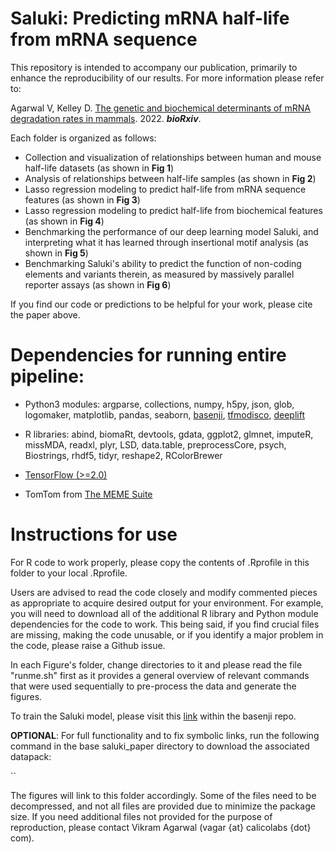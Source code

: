 # Saluki: Predicting mRNA half-life from mRNA sequence

This repository is intended to accompany our publication, primarily to enhance the reproducibility of our results. For more information please refer to:

Agarwal V, Kelley D. [The genetic and biochemical determinants of mRNA degradation rates in mammals](). 2022. **_bioRxiv_**.


Each folder is organized as follows:

* Collection and visualization of relationships between human and mouse half-life datasets (as shown in **Fig 1**)
* Analysis of relationships between half-life samples (as shown in **Fig 2**)
* Lasso regression modeling to predict half-life from mRNA sequence features (as shown in **Fig 3**)
* Lasso regression modeling to predict half-life from biochemical features (as shown in **Fig 4**)
* Benchmarking the performance of our deep learning model Saluki, and interpreting what it has learned through insertional motif analysis (as shown in **Fig 5**)
* Benchmarking Saluki's ability to predict the function of non-coding elements and variants therein, as measured by massively parallel reporter assays (as shown in **Fig 6**)

If you find our code or predictions to be helpful for your work, please cite the paper above.

# Dependencies for running entire pipeline:
* Python3 modules: argparse, collections, numpy, h5py, json, glob, logomaker, matplotlib, pandas, seaborn, [basenji](https://github.com/calico/basenji), [tfmodisco](https://github.com/kundajelab/tfmodisco), [deeplift](https://github.com/kundajelab/deeplift)

* R libraries: abind, biomaRt, devtools, gdata, ggplot2, glmnet, imputeR, missMDA, readxl, plyr, LSD, data.table, preprocessCore, psych, Biostrings, rhdf5, tidyr, reshape2, RColorBrewer

* [TensorFlow (>=2.0)](https://www.tensorflow.org/install/)

* TomTom from [The MEME Suite](http://meme-suite.org/doc/download.html?man_type=web)

# Instructions for use

For R code to work properly, please copy the contents of .Rprofile in this folder to your local .Rprofile.

Users are advised to read the code closely and modify commented pieces as appropriate to acquire
desired output for your environment. For example, you will need to download all of the additional
R library and Python module dependencies for the code to work. This being said, if you find crucial
files are missing, making the code unusable, or if you identify a major problem in the code, please
raise a Github issue.

In each Figure's folder, change directories to it and please read the file "runme.sh" first as it provides a general overview of relevant commands that were used sequentially to pre-process the data and generate the figures.

To train the Saluki model, please visit this [link](https://github.com/calico/basenji/tree/master/manuscripts/saluki) within the basenji repo.

**OPTIONAL**: For full functionality and to fix symbolic links, run the following command in the base saluki_paper directory to download the associated datapack:

``

The figures will link to this folder accordingly. Some of the files need to be decompressed, and not all files are provided due to minimize the package size. If you need additional files not provided for the purpose of reproduction, please contact Vikram Agarwal (vagar {at} calicolabs {dot} com).
